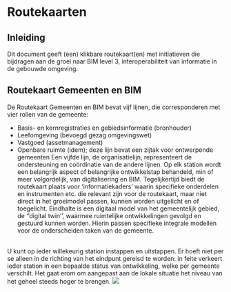 # Routekaarten


## Inleiding
Dit document geeft (een) klikbare routekaart(en) met initiatieven die bijdragen aan de groei naar BIM level 3, interoperabiliteit van informatie in de gebouwde omgeving. 

## Routekaart Gemeenten en BIM

De Routekaart Gemeenten en BIM bevat vijf lijnen, die corresponderen met vier rollen van de gemeente:
* Basis- en kernregistraties en gebiedsinformatie (bronhouder)
* Leefomgeving (bevoegd gezag omgevingswet)
* Vastgoed (assetmanagement)
* Openbare ruimte (idem); deze lijn bevat een zijtak voor ontwerpende gemeenten
Een vijfde lijn, de organisatielijn, representeert de ondersteuning en coördinatie van de andere lijnen.
Op elk station wordt een belangrijk aspect of belangrijke ontwikkelstap behandeld, min of  meer volgordelijk, van digitalisering en BIM. Tegelijkertijd biedt de routekaart plaats voor ‘informatiekaders’ waarin specifieke onderdelen en instrumenten etc. die relevant zijn voor de routekaart, maar niet direct in het groeimodel passen, kunnen worden uitgelicht en of toegelicht. Eindhalte is een digitaal model van het gemeentelijk gebied, de ‘’digital twin’’, waarmee ruimtelijke ontwikkelingen gevolgd en gestuurd kunnen worden. Hierin passen specifieke integrale modellen voor de onderscheiden taken van de gemeente.
<br>
U kunt op ieder willekeurig station instappen en uitstappen. Er hoeft niet per se alleen in de richting van het eindpunt gereisd te worden: in feite verkeert ieder station in een bepaalde status van ontwikkeling, welke per gemeente verschilt. Het gaat erom om aangepast aan de lokale situatie het niveau van het geheel steeds hoger te brengen.


<!-- Image Map Generated by http://www.image-map.net/ -->
<img src="h/media/routekaart_gemeenten_en_bim.png" usemap="#image-map">

<map name="image-map">
    <area target="_blank" alt="Ten geleide" title="Ten geleide" href="https://bimloket.github.io/CB-NL/routekaartinteroperabiliteit/#ten-geleide" coords="752,1074,860,1102" shape="rect">
<!-- Organisatie --->
    <area target="_blank" alt="Organisatie" title="Organisatie" href="https://bimloket.github.io/CB-NL/routekaartinteroperabiliteit/#organisatie" coords="182,997,33,1040" shape="rect">
    <area target="_blank" alt="Organisatie" title="Organisatie" href="https://bimloket.github.io/CB-NL/routekaartinteroperabiliteit/#organisatie" coords="456,990,57" shape="circle">
    <area target="_blank" alt="Nulmeting" title="Nulmeting" href="https://bimloket.github.io/CB-NL/routekaartinteroperabiliteit/#nulmeting" coords="608,995,59" shape="circle">
    <area target="_blank" alt="Ambities en doelen" title="Ambities en doelen" href="https://bimloket.github.io/CB-NL/#routekaartinteroperabiliteit/ambities-en-doelen" coords="793,1003,53" shape="circle">
    <area target="_blank" alt="Programmering" title="Programmering" href="https://bimloket.github.io/CB-NL/#routekaartinteroperabiliteit/" coords="974,1000,57" shape="circle">
    <area target="_blank" alt="Relatie markt &amp; kennis" title="Relatie markt &amp; kennis" href="https://bimloket.github.io/CB-NL/routekaartinteroperabiliteit/#relatie-markt" coords="1152,996,59" shape="circle">
    <area target="_blank" alt="Aan de slag!" title="Aan de slag!" href="https://bimloket.github.io/CB-NL/routekaartinteroperabiliteit/#aan-de-slag" coords="1335,997,56" shape="circle">
<!-- Openbare ruimte --->    
    <area target="_blank" alt="Openbare ruimte" title="Openbare ruimte" href="https://bimloket.github.io/CB-NL/routekaartinteroperabiliteit/#openbare-ruimte" coords="34,902,197,938" shape="rect">
    <area target="_blank" alt="Openbare ruimte" title="Openbare ruimte" href="https://bimloket.github.io/CB-NL/routekaartinteroperabiliteit/#openbare-ruimte" coords="452,862,38" shape="circle">
    <area target="_blank" alt="Eisenspecificatie" title="Eisenspecificatie" href="https://bimloket.github.io/CB-NL/routekaartinteroperabiliteit/#eisenspecificatie" coords="738,703,58" shape="circle">
    <area target="_blank" alt="Koppeling objecten en eisen" title="Koppeling objecten en eisen" href="https://bimloket.github.io/CB-NL/routekaartinteroperabiliteit/#koppeling-objecten-en-eisen" coords="801,806,52" shape="circle">
    <area target="_blank" alt="NLCS" title="NLCS" href="https://bimloket.github.io/CB-NL/routekaartinteroperabiliteit/#NLCS" coords="906,862,48" shape="circle">
    <area target="_blank" alt="Objectgericht ontwerp" title="Objectgericht ontwerp" href="https://bimloket.github.io/CB-NL/routekaartinteroperabiliteit/#objectgericht-ontwerp" coords="1013,868,47" shape="circle">
    <area target="_blank" alt="BIM" title="BIM" href="https://bimloket.github.io/CB-NL/routekaartinteroperabiliteit/#BIM" coords="1167,862,52" shape="circle">
    <area target="_blank" alt="Contractbeheer" title="Contractbeheer" href="https://bimloket.github.io/CB-NL/routekaartinteroperabiliteit/#contractbeheer" coords="1330,792,59" shape="circle">
    <area target="_blank" alt="Digitale oplevering" title="Digitale oplevering" href="https://bimloket.github.io/CB-NL/routekaartinteroperabiliteit/#digitale-oplevering" coords="940,381,983,405,989,457,1096,526,1072,557,978,506,933,481,897,460,891,408" shape="poly">
    <area target="_blank" alt="Objecttypenbibliotheek" title="Objecttypenbibliotheek" href="https://bimloket.github.io/CB-NL/routekaartinteroperabiliteit/#objecttypenbibliotheek" coords="1224,468,53" shape="circle">
    <area target="_blank" alt="Areaalmodel" title="Areaalmodel" href="https://bimloket.github.io/CB-NL/routekaartinteroperabiliteit/#areaalmodel" coords="1432,517,59" shape="circle">
<!-- Gemeentelijk vastgoed ---> 
    <area target="_blank" alt="Gemeentelijk vastgoed" title="Gemeentelijk vastgoed" href="https://bimloket.github.io/CB-NL/routekaartinteroperabiliteit/#gemeentelijk-vastgoed" coords="37,858,39,885,247,890,347,885,385,855,410,822,416,791,374,768,333,791,330,837,259,861" shape="poly">
    <area target="_blank" alt="3D BIM" title="3D BIM" href="https://bimloket.github.io/CB-NL/routekaartinteroperabiliteit/#3d-bim" coords="846,547,53" shape="circle">
    <area target="_blank" alt="Facilitair beheer" title="Facilitair beheer" href="https://bimloket.github.io/CB-NL/routekaartinteroperabiliteit/#facilitair-beheer" coords="1087,415,48" shape="circle">
    <area target="_blank" alt="Koppeling model grondgebied" title="Koppeling model grondgebied" href="https://bimloket.github.io/CB-NL/routekaartinteroperabiliteit/#koppeling-model-grondgebied" coords="1192,353,52" shape="circle">
 <!-- Leefomgeving --->    
    <area target="_self" alt="Basis op orde: Leefomgeving" title="Basis op orde: Leefomgeving" href="https://bimloket.github.io/CB-NL/routekaartinteroperabiliteit/#basis-leefomgeving-op-orde" coords="433,675,26" shape="circle">
    <area target="_self" alt="Informatiebehoefte: Leefomgeving" title="Informatiebehoefte: Leefomgeving" href="https://bimloket.github.io/CB-NL/routekaartinteroperabiliteit/#informatiebehoefte-leefomgeving" coords="513,628,25" shape="circle">
    <area target="_blank" alt="Leefomgeving" title="Leefomgeving" href="https://bimloket.github.io/CB-NL/routekaartinteroperabiliteit/" coords="39,813,40,839,159,841,259,839,291,813,320,782,347,749,294,719,261,754,168,819" shape="poly">
    <area target="_blank" alt="3D vergunning verlening" title="3D vergunning verlening" href="https://bimloket.github.io/CB-NL/routekaartinteroperabiliteit/#3d-vergunning-verlening" coords="716,503,55" shape="circle">
    <area target="_blank" alt="Levering omgevingsinformatie" title="Levering omgevingsinformatie" href="https://bimloket.github.io/CB-NL/routekaartinteroperabiliteit/#levering-omgevingsinformatie" coords="661,376,60" shape="circle">
    <area target="_blank" alt="Participatie" title="Participatie" href="https://bimloket.github.io/CB-NL/routekaartinteroperabiliteit/#participatie" coords="418,334,54" shape="circle">
    <area target="_blank" alt="Bouwwerk dossier" title="Bouwwerk dossier" href="https://bimloket.github.io/CB-NL/routekaartinteroperabiliteit/#bouwwerk-dossier" coords="444,191,57" shape="circle">
    <area target="_blank" alt="Omgevingsvisie en -plan" title="Omgevingsvisie en -plan" href="https://bimloket.github.io/CB-NL/routekaartinteroperabiliteit/#omgevingsvisie-en--plan" coords="606,198,52" shape="circle">
    <area target="_blank" alt="Voedingsregistraties" title="Voedingsregistraties" href="https://bimloket.github.io/CB-NL/routekaartinteroperabiliteit/#voedingsregistraties" coords="768,224,54" shape="circle">
    <area target="_blank" alt="Omgevingsdossier" title="Omgevingsdossier" href="https://bimloket.github.io/CB-NL/routekaartinteroperabiliteit/" coords="979,286,49" shape="circle">
 <!-- Basis & Kernregistraties --->  
    <area target="_self" alt="Basis op orde: Basisregistraties" title="Basis op orde: Basisregistraties" href="https://bimloket.github.io/CB-NL/routekaartinteroperabiliteit/#basisregistraties-op-orde" coords="374,641,28" shape="circle">
    <area target="_self" alt="Informatiebehoefte: Basisregistraties" title="Informatiebehoefte: Basisregistraties" href="https://bimloket.github.io/CB-NL/routekaartinteroperabiliteit/#informatiebehoefte-basisregistraties" coords="454,593,27" shape="circle">
    <area target="_blank" alt="Basis- &amp; Kernregistraties" title="Basis- &amp; Kernregistraties" href="https://bimloket.github.io/CB-NL/routekaartinteroperabiliteit/#kernregistraties" coords="37,754,36,794,176,794,257,728,256,696,210,676,169,746" shape="poly"> 
    <area target="_blank" alt="Data volledig en actueel" title="Data volledig en actueel" href="https://bimloket.github.io/CB-NL/routekaartinteroperabiliteit/#data-volledig-en-actueel" coords="284,316,56" shape="circle">
    <area target="_blank" alt="Open data" title="Open data" href="https://bimloket.github.io/CB-NL/routekaartinteroperabiliteit/#open-data" coords="256,144,55" shape="circle">
    <area target="_blank" alt="Meervoudig bruikbaar" title="Meervoudig bruikbaar" href="https://bimloket.github.io/CB-NL/routekaartinteroperabiliteit/#meervoudg-bruikbaar" coords="526,84,58" shape="circle">
    <area target="_blank" alt="Digitaal model grondgebied" title="Digitaal model grondgebied" href="https://bimloket.github.io/CB-NL/routekaartinteroperabiliteit/#digitaal-model-grondgebied" coords="791,80,56" shape="circle">
 <!-- Digital Twin --->      
    <area target="_blank" alt="Digital Twin" title="Digital Twin" href="https://bimloket.github.io/CB-NL/routekaartinteroperabiliteit/#digital-twin" coords="1355,264,1195,168,1191,1,1518,3,1513,168" shape="poly">
</map>